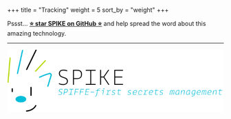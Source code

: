 +++
title = "Tracking"
weight = 5
sort_by = "weight"
+++

Pssst... [**⭐️ star SPIKE on GitHub ⭐️**][github] and help spread the word
about this amazing technology.

[github]: https://github.com/spiffe/spike

---

[![SPIKE](/assets/spike-banner-lg.png)](/)
